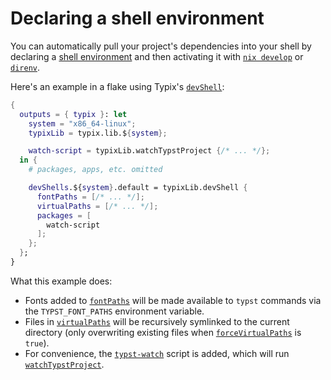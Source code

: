 # Declaring a shell environment

You can automatically pull your project's dependencies into your shell by
declaring a [shell environment][nix-dev-declarative-shell] and then activating
it with [`nix develop`][nix-ref-develop] or [`direnv`][direnv].

Here's an example in a flake using Typix's
[`devShell`](../api/derivations/dev-shell.md):

```nix
{
  outputs = { typix }: let
    system = "x86_64-linux";
    typixLib = typix.lib.${system};

    watch-script = typixLib.watchTypstProject {/* ... */};
  in {
    # packages, apps, etc. omitted

    devShells.${system}.default = typixLib.devShell {
      fontPaths = [/* ... */];
      virtualPaths = [/* ... */];
      packages = [
        watch-script
      ];
    };
  };
}
```

What this example does:

- Fonts added to [`fontPaths`](../api/derivations/dev-shell.md#fontpaths) will
  be made available to `typst` commands via the `TYPST_FONT_PATHS` environment
  variable.
- Files in [`virtualPaths`](../api/derivations/dev-shell.md#virtualpaths) will be
  recursively symlinked to the current directory (only overwriting existing
  files when
  [`forceVirtualPaths`](../api/derivations/dev-shell.md#forcevirtualpaths) is
  `true`).
- For convenience, the
  [`typst-watch`](../api/derivations/watch-typst-project.md#scriptname) script
  is added, which will run
  [`watchTypstProject`](../api/derivations/watch-typst-project.md).

[direnv]: https://direnv.net/
[nix-dev-declarative-shell]: https://nix.dev/tutorials/first-steps/declarative-shell
[nix-ref-develop]: https://nixos.org/manual/nix/stable/command-ref/new-cli/nix3-develop
